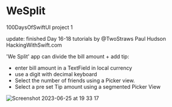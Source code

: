 # WeSplit
 100DaysOfSwiftUI project 1

update: finished Day 16-18  tutorials by @TwoStraws Paul Hudson
HackingWithSwift.com

'We Split' app can divide the bill amount + add tip:
- enter bill amount in a TextField in local currency
- use a digit with decimal keyboard
- Select the number of friends using a Picker view.
- Select a pre set Tip amount using a segmented 
   Picker View
  
![Screenshot 2023-06-25 at 19 33 17](https://github.com/Yannemal/WeSplit/assets/56878180/813f82bb-28cc-4d11-a9fa-716ca98de80d)
